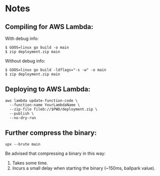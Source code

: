 # Notes

## Compiling for AWS Lambda:

With debug info:

```
$ GOOS=linux go build -o main
$ zip deployment.zip main
```

Without debug info:

```
$ GOOS=linux go build -ldflags="-s -w" -o main
$ zip deployment.zip main
```

## Deploying to AWS Lambda:

```
aws lambda update-function-code \
  --function-name YourLambdaName \
  --zip-file fileb://$PWD/deployment.zip \
  --publish \
  --no-dry-run
```

## Further compress the binary:

```
upx --brute main
```

Be advised that compressing a binary in this way:

1. Takes some time.
2. Incurs a small delay when starting the binary (~150ms, ballpark value).
